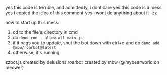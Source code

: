 yes this code is terrible, and admittedly, i dont care
yes this code is a mess
yes i copied the idea of this comment
yes i wont do anything about it
-zz

how to start up this mess:
1. cd to the file's directory in cmd
2. do `deno run --allow-all main.js`
3. if it nags you to update, shut the bot down with ctrl+c and do `deno add @mbw/roarbot@latest`
4. otherwise, it's running

zzbot.js created by delusions
roarbot created by mbw (@mybearworld on meower)
